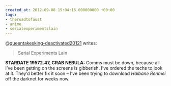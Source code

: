 ```yaml
---
created_at: 2012-09-08 19:04:16.000000000 +00:00
tags:
- theroadtofaust
- anime
- serialexperimentslain
---
```


@[queentakesking-deactivated20121](http://queentakesking-deactivated20121.tumblr.com/)
writes:

> Serial Experiments Lain

**STARDATE 19572.47, CRAB NEBULA:** Comms must be down, because all I’ve
been getting on the screens is gibberish. I’ve ordered the techs to look
at it. They’d better fix it soon – I’ve been trying to download *Haibane
Renmei* off the darknet for weeks now.
